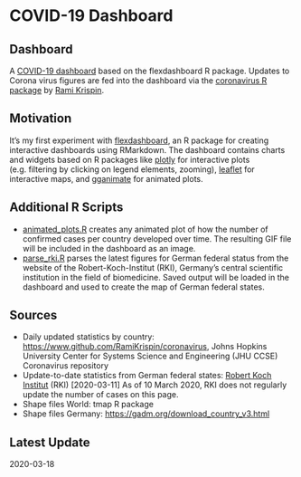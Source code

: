 COVID-19 Dashboard
================

## Dashboard

A [COVID-19
dashboard](https://bydata.github.io/covid-19/dashboard/flexdashboard.html)
based on the flexdashboard R package. Updates to Corona virus figures
are fed into the dashboard via the [coronavirus R
package](https://www.github.com/RamiKrispin/coronavirus) by [Rami
Krispin](https://www.github.com/RamiKrispin/).

## Motivation

It’s my first experiment with
[flexdashboard](https://rmarkdown.rstudio.com/flexdashboard/index.html),
an R package for creating interactive dashboards using RMarkdown. The
dashboard contains charts and widgets based on R packages like
[plotly](https://plot.ly/r/) for interactive plots (e.g. filtering by
clicking on legend elements, zooming),
[leaflet](https://rstudio.github.io/leaflet/) for interactive maps, and
[gganimate](https://github.com/thomasp85/gganimate) for animated plots.

## Additional R Scripts

  - [animated\_plots.R](R/animated_plots.R) creates any animated plot of
    how the number of confirmed cases per country developed over time.
    The resulting GIF file will be included in the dashboard as an
    image.
  - [parse\_rki.R](R/parse_rki.R) parses the latest figures for German
    federal status from the website of the Robert-Koch-Institut (RKI),
    Germany’s central scientific institution in the field of
    biomedicine. Saved output will be loaded in the dashboard and used
    to create the map of German federal states.

## Sources

  - Daily updated statistics by country:
    <https://www.github.com/RamiKrispin/coronavirus>, Johns Hopkins
    University Center for Systems Science and Engineering (JHU CCSE)
    Coronavirus repository
  - Update-to-date statistics from German federal states: [Robert Koch
    Institut](https://www.rki.de/DE/Content/InfAZ/N/Neuartiges_Coronavirus/Fallzahlen.html)
    (RKI) \[2020-03-11\] As of 10 March 2020, RKI does not regularly
    update the number of cases on this page.
  - Shape files World: tmap R package
  - Shape files Germany: <https://gadm.org/download_country_v3.html>

## Latest Update

2020-03-18
